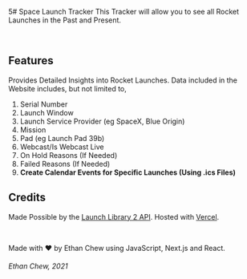 5# Space Launch Tracker
This Tracker will allow you to see all Rocket Launches in the Past and Present. 

<br />

## Features
Provides Detailed Insights into Rocket Launches.
Data included in the Website includes, but not limited to,
1. Serial Number
2. Launch Window
3. Launch Service Provider (eg SpaceX, Blue Origin)
4. Mission
5. Pad (eg Launch Pad 39b)
6. Webcast/Is Webcast Live
7. On Hold Reasons (If Needed)
8. Failed Reasons (If Needed)
9. **Create Calendar Events for Specific Launches (Using .ics Files)**

## Credits
Made Possible by the [Launch Library 2 API](https://thespacedevs.com/llapi). Hosted with [Vercel](https://vercel.com).

<br />

Made with ❤️ by Ethan Chew using JavaScript, Next.js and React.

###### Ethan Chew, 2021
